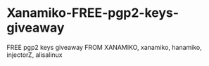# Xanamiko-FREE-pgp2-keys-giveaway
FREE pgp2 keys giveaway FROM XANAMIKO, xanamiko, hanamiko, injectorZ, alisalinux
